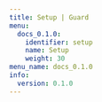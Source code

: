 ```yaml
---
title: Setup | Guard
menu:
  docs_0.1.0:
    identifier: setup
    name: Setup
    weight: 30
menu_name: docs_0.1.0
info:
  version: 0.1.0
---
```


